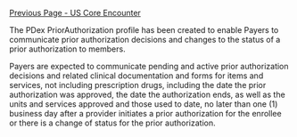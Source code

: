 [Previous Page - US Core Encounter](USCoreEncounter.html)



The PDex PriorAuthorization profile has been created to enable Payers to communicate prior authorization decisions and changes to the status of a prior authorization to members.

Payers are expected to communicate pending and active prior authorization decisions and related clinical documentation and forms for items and services, not including prescription drugs, including the date the prior authorization was approved, the date the authorization ends, as well as the units and services approved and those used to date, no later than one (1) business day after a provider initiates a prior authorization for the enrollee or there is a change of status for the prior authorization.

